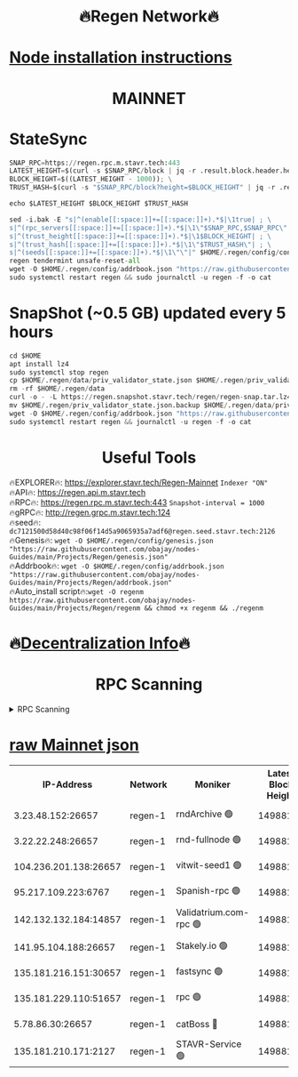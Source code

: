 <h1 align="center"> 🔥Regen Network🔥</h1>

[Node installation instructions](https://github.com/obajay/nodes-Guides/tree/main/Projects/Regen)
=
<h1 align="center"> MAINNET</h1>

# StateSync
```python
SNAP_RPC=https://regen.rpc.m.stavr.tech:443
LATEST_HEIGHT=$(curl -s $SNAP_RPC/block | jq -r .result.block.header.height); \
BLOCK_HEIGHT=$((LATEST_HEIGHT - 1000)); \
TRUST_HASH=$(curl -s "$SNAP_RPC/block?height=$BLOCK_HEIGHT" | jq -r .result.block_id.hash)

echo $LATEST_HEIGHT $BLOCK_HEIGHT $TRUST_HASH

sed -i.bak -E "s|^(enable[[:space:]]+=[[:space:]]+).*$|\1true| ; \
s|^(rpc_servers[[:space:]]+=[[:space:]]+).*$|\1\"$SNAP_RPC,$SNAP_RPC\"| ; \
s|^(trust_height[[:space:]]+=[[:space:]]+).*$|\1$BLOCK_HEIGHT| ; \
s|^(trust_hash[[:space:]]+=[[:space:]]+).*$|\1\"$TRUST_HASH\"| ; \
s|^(seeds[[:space:]]+=[[:space:]]+).*$|\1\"\"|" $HOME/.regen/config/config.toml
regen tendermint unsafe-reset-all
wget -O $HOME/.regen/config/addrbook.json "https://raw.githubusercontent.com/obajay/nodes-Guides/main/Projects/Regen/addrbook.json"
sudo systemctl restart regen && sudo journalctl -u regen -f -o cat
```
# SnapShot (~0.5 GB) updated every 5 hours
```python
cd $HOME
apt install lz4
sudo systemctl stop regen
cp $HOME/.regen/data/priv_validator_state.json $HOME/.regen/priv_validator_state.json.backup
rm -rf $HOME/.regen/data
curl -o - -L https://regen.snapshot.stavr.tech/regen/regen-snap.tar.lz4 | lz4 -c -d - | tar -x -C $HOME/.regen --strip-components 2
mv $HOME/.regen/priv_validator_state.json.backup $HOME/.regen/data/priv_validator_state.json
wget -O $HOME/.regen/config/addrbook.json "https://raw.githubusercontent.com/obajay/nodes-Guides/main/Projects/Regen/addrbook.json"
sudo systemctl restart regen && journalctl -u regen -f -o cat
```

 <h1 align="center"> Useful Tools</h1>

🔥EXPLORER🔥:     https://explorer.stavr.tech/Regen-Mainnet        `Indexer "ON"` \
🔥API🔥:          https://regen.api.m.stavr.tech \
🔥RPC🔥:          https://regen.rpc.m.stavr.tech:443              `Snapshot-interval = 1000` \
🔥gRPC🔥:         http://regen.grpc.m.stavr.tech:124 \
🔥seed🔥:      `dc7121500d58d40c98f06f14d5a9065935a7adf6@regen.seed.stavr.tech:2126` \
🔥Genesis🔥:   `wget -O $HOME/.regen/config/genesis.json "https://raw.githubusercontent.com/obajay/nodes-Guides/main/Projects/Regen/genesis.json"` \
🔥Addrbook🔥:  `wget -O $HOME/.regen/config/addrbook.json "https://raw.githubusercontent.com/obajay/nodes-Guides/main/Projects/Regen/addrbook.json"` \
🔥Auto_install script🔥:`wget -O regenm https://raw.githubusercontent.com/obajay/nodes-Guides/main/Projects/Regen/regenm && chmod +x regenm && ./regenm`

🔥[Decentralization Info](https://github.com/obajay/StateSync-snapshots/tree/main/Projects/Regen/Decentralization)🔥
=
<h1 align="center"> RPC Scanning</h1>

<details>
<summary>RPC Scanning</summary>

<h2 align="center"> We scan nodes in real time every 4 hours. And we provide the final result of RPC endpoints.
We cannot influence the operation of these nodes in any way. </h2>


```python
If Voting Power is higher than 0 --> then the Node is a validator of the network and may be subject to attack and be a potential threat to the chain.
```
```python
We marked such validators with a red symbol
```

</details>

[raw Mainnet json](https://rpc-check.regenm.stavr.tech/regenm/rpc-regenm-result.json)
=


<table><tr><th>IP-Address</th><th>Network</th><th>Moniker</th><th>Latest Block Height</th><th>Earliest Block Height</th><th>Catching Up</th><th>Tx Index</th><th>Voting Power</th><th>Scan Time</th></tr><tr><td>3.23.48.152:26657</td><td>regen-1</td><td>rndArchive 🟢</td><td>14988140</td><td>1</td><td>False</td><td>on</td><td>0</td><td>2024-03-05T16:08:05.858418214UTC</td></tr><tr><td>3.22.22.248:26657</td><td>regen-1</td><td>rnd-fullnode 🟢</td><td>14988139</td><td>4134001</td><td>False</td><td>on</td><td>0</td><td>2024-03-05T16:08:03.168373910UTC</td></tr><tr><td>104.236.201.138:26657</td><td>regen-1</td><td>vitwit-seed1 🟢</td><td>14988135</td><td>8943001</td><td>False</td><td>on</td><td>0</td><td>2024-03-05T16:07:37.397240860UTC</td></tr><tr><td>95.217.109.223:6767</td><td>regen-1</td><td>Spanish-rpc 🟢</td><td>14988142</td><td>10068001</td><td>False</td><td>on</td><td>0</td><td>2024-03-05T16:08:18.976220832UTC</td></tr><tr><td>142.132.132.184:14857</td><td>regen-1</td><td>Validatrium.com-rpc 🟢</td><td>14988142</td><td>11175001</td><td>False</td><td>on</td><td>0</td><td>2024-03-05T16:08:19.189401720UTC</td></tr><tr><td>141.95.104.188:26657</td><td>regen-1</td><td>Stakely.io 🟢</td><td>14988138</td><td>13442501</td><td>False</td><td>on</td><td>0</td><td>2024-03-05T16:07:54.329142032UTC</td></tr><tr><td>135.181.216.151:30657</td><td>regen-1</td><td>fastsync 🟢</td><td>14988140</td><td>14457001</td><td>False</td><td>off</td><td>0</td><td>2024-03-05T16:08:08.493347310UTC</td></tr><tr><td>135.181.229.110:51657</td><td>regen-1</td><td>rpc 🟢</td><td>14988137</td><td>14844001</td><td>False</td><td>on</td><td>0</td><td>2024-03-05T16:07:52.064250358UTC</td></tr><tr><td>5.78.86.30:26657</td><td>regen-1</td><td>catBoss 🔴</td><td>14988145</td><td>14962001</td><td>False</td><td>on</td><td>9068958623</td><td>2024-03-05T16:08:34.556562375UTC</td></tr><tr><td>135.181.210.171:2127</td><td>regen-1</td><td>STAVR-Service 🟢</td><td>14988145</td><td>14986001</td><td>False</td><td>on</td><td>0</td><td>2024-03-05T16:08:38.956778401UTC</td></tr></table>